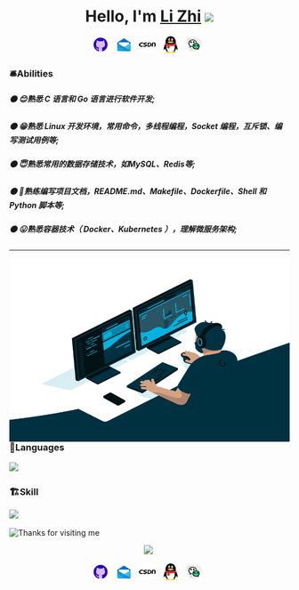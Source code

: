 <div align="center">
   <h1>Hello, I'm <a href="https://github.com/Sun-Seeker">Li Zhi</a> <img src="https://media.giphy.com/media/hvRJCLFzcasrR4ia7z/giphy.gif" width="25px"> </h1>
<p align='center'>
    <a href="https://github.com/Sun-Seeker"><img height="30" src="./icons/github.gif?raw=true"></a>&nbsp;&nbsp;
    <a href="lizhi10101@163.com"><img height="30" src="./icons/email.gif?raw=true"></a>&nbsp;&nbsp;
    <a href="https://blog.csdn.net/Sun_Seeker"><img height="30" src="./icons/csdn.png?raw=true"></a>&nbsp;&nbsp;
    <a href="https://github.com/Sun-Seeker/Sun-Seeker/blob/main/image/qq.jpg"><img height="30" src="./icons/qq.png?raw=true"></a>&nbsp;&nbsp;
    <a href="https://github.com/Sun-Seeker/Sun-Seeker/blob/main/image/wechat.png"><img height="30" src="./icons/wechat.png"></a>&nbsp;&nbsp;
</p>





<div align="left">
    <h3>🛎️Abilities</h3>
    <h5>⚫  😊熟悉 C 语言和 Go 语言进行软件开发;</h5>
    <h5>⚫  😁熟悉 Linux 开发环境，常用命令，多线程编程，Socket 编程，互斥锁、编写测试用例等;</h5>
    <h5>⚫  😇熟悉常用的数据存储技术，如MySQL、Redis等;</h5>
    <h5>⚫  🤗熟练编写项目文档，README.md、Makefile、Dockerfile、Shell 和 Python 脚本等;</h5>
    <h5>⚫  😛熟悉容器技术（ Docker、Kubernetes ），理解微服务架构;</h5>


----

<img align="right" alt="GIF" src="https://github.com/guojin-yan/guojin-yan/blob/main/image/code.gif?raw=true" width="520" height="330" />

 

### 🌅Languages  

<p align='left'><a><img height="45" src="https://skillicons.dev/icons?i=c,cpp,cs,python,rust&perline=5"></a>&nbsp; </p>

### 🏗️Skill

<p align='left'><a><img height="160" src="https://skillicons.dev/icons?i=dotnet,qt,github,visualstudio,vscode,pytorch,ae,pr,ps,matlab,linux,raspberrypi,cmake,vim&perline=5"></a>&nbsp; </p>



<img height="120" alt="Thanks for visiting me" width="100%" src="https://raw.githubusercontent.com/BrunnerLivio/brunnerlivio/master/images/marquee.svg" />

<p align='center'><a><img src="https://profile-counter.glitch.me/Sun-Seeker/count.svg"></a>&nbsp; </p>



<p align='center'>
    <a href="https://github.com/Sun-Seeker"><img height="30" src="./icons/github.gif?raw=true"></a>&nbsp;&nbsp;
    <a href="lizhi10101@163.com"><img height="30" src="./icons/email.gif?raw=true"></a>&nbsp;&nbsp;
    <a href="https://blog.csdn.net/Sun_Seeker"><img height="30" src="./icons/csdn.png?raw=true"></a>&nbsp;&nbsp;
    <a href="https://github.com/Sun-Seeker/Sun-Seeker/blob/main/image/qq.jpg"><img height="30" src="./icons/qq.png?raw=true"></a>&nbsp;&nbsp;
    <a href="https://github.com/Sun-Seeker/Sun-Seeker/blob/main/image/wechat.png"><img height="30" src="./icons/wechat.png"></a>&nbsp;&nbsp;
 </p>

